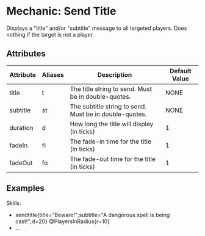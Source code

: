 Mechanic: Send Title
====================

Displays a "title" and/or "subtitle" message to all targeted players.
Does nothing if the target is not a player.

Attributes
----------

| Attribute | Aliases | Description   | Default Value |
|-----------|---------|--------------------------------------------------------|---------------|
| title | t   | The title string to send. Must be in double-quotes.| NONE  |
| subtitle  | st  | The subtitle string to send. Must be in double-quotes. | NONE  |
| duration  | d   | How long the title will display (in ticks) | 1 |
| fadeIn| fi  | The fade-in time for the title (in ticks)  | 1 |
| fadeOut   | fo  | The fade-out time for the title (in ticks) | 1 |

  

Examples
--------

  Skills:
  - sendtitle{title="Beware!";subtitle="A dangerous spell is being cast!";d=20} @PlayersInRadius{r=10}
  - ...
